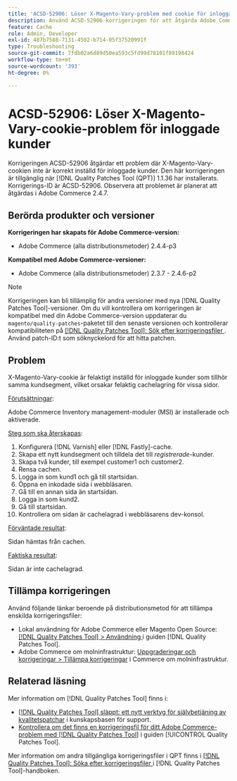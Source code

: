```yaml
---
title: 'ACSD-52906: Löser X-Magento-Vary-problem med cookie för inloggad kundcache'
description: Använd ACSD-52906-korrigeringen för att åtgärda Adobe Commerce-problemet där X-Magento-Vary-cookien är felaktigt inställd för inloggade kunder.
feature: Cache
role: Admin, Developer
exl-id: 487b7588-7131-4502-b714-05f37520991f
type: Troubleshooting
source-git-commit: 7fdb02a6d89d50ea593c5fd99d78101f89198424
workflow-type: tm+mt
source-wordcount: '393'
ht-degree: 0%

---
```


# ACSD-52906: Löser X-Magento-Vary-cookie-problem för inloggade kunder

Korrigeringen ACSD-52906 åtgärdar ett problem där X-Magento-Vary-cookien inte är korrekt inställd för inloggade kunder. Den här korrigeringen är tillgänglig när [!DNL Quality Patches Tool (QPT)] 1.1.36 har installerats. Korrigerings-ID är ACSD-52906. Observera att problemet är planerat att åtgärdas i Adobe Commerce 2.4.7.

## Berörda produkter och versioner

**Korrigeringen har skapats för Adobe Commerce-version:**

* Adobe Commerce (alla distributionsmetoder) 2.4.4-p3

**Kompatibel med Adobe Commerce-versioner:**

* Adobe Commerce (alla distributionsmetoder) 2.3.7 - 2.4.6-p2

>[!NOTE]
>
>Korrigeringen kan bli tillämplig för andra versioner med nya [!DNL Quality Patches Tool]-versioner. Om du vill kontrollera om korrigeringen är kompatibel med din Adobe Commerce-version uppdaterar du `magento/quality-patches`-paketet till den senaste versionen och kontrollerar kompatibiliteten på [[!DNL Quality Patches Tool]: Sök efter korrigeringsfiler ](https://experienceleague.adobe.com/tools/commerce-quality-patches/index.html?lang=sv-SE). Använd patch-ID:t som söknyckelord för att hitta patchen.

## Problem

X-Magento-Vary-cookie är felaktigt inställd för inloggade kunder som tillhör samma kundsegment, vilket orsakar felaktig cachelagring för vissa sidor.

<u>Förutsättningar</u>:

Adobe Commerce Inventory management-moduler (MSI) är installerade och aktiverade.

<u>Steg som ska återskapas</u>:

1. Konfigurera [!DNL Varnish] eller [!DNL Fastly]-cache.
1. Skapa ett nytt kundsegment och tilldela det till *registrerade*-kunder.
1. Skapa två kunder, till exempel customer1 och customer2.
1. Rensa cachen.
1. Logga in som kund1 och gå till startsidan.
1. Öppna en inkodade sida i webbläsaren.
1. Gå till en annan sida än startsidan.
1. Logga in som kund2.
1. Gå till startsidan.
1. Kontrollera om sidan är cachelagrad i webbläsarens dev-konsol.

<u>Förväntade resultat</u>:

Sidan hämtas från cachen.

<u>Faktiska resultat</u>:

Sidan är inte cachelagrad.

## Tillämpa korrigeringen

Använd följande länkar beroende på distributionsmetod för att tillämpa enskilda korrigeringsfiler:

* Lokal användning för Adobe Commerce eller Magento Open Source: [[!DNL Quality Patches Tool] > Användning ](/help/tools/quality-patches-tool/usage.md) i guiden [!DNL Quality Patches Tool].
* Adobe Commerce om molninfrastruktur: [Uppgraderingar och korrigeringar > Tillämpa korrigeringar](https://experienceleague.adobe.com/docs/commerce-cloud-service/user-guide/develop/upgrade/apply-patches.html?lang=sv-SE) i Commerce om molninfrastruktur.

## Relaterad läsning

Mer information om [!DNL Quality Patches Tool] finns i:

* [[!DNL Quality Patches Tool] släppt: ett nytt verktyg för självbetjäning av kvalitetspatchar](https://experienceleague.adobe.com/sv/docs/commerce-operations/tools/quality-patches-tool/quality-patches-tool-to-self-serve-quality-patches) i kunskapsbasen för support.
* [Kontrollera om det finns en korrigeringsfil för ditt Adobe Commerce-problem med  [!DNL Quality Patches Tool]](/help/tools/quality-patches-tool/patches-available-in-qpt/check-patch-for-magento-issue-with-magento-quality-patches.md) i guiden [!UICONTROL Quality Patches Tool].


Mer information om andra tillgängliga korrigeringsfiler i QPT finns i [[!DNL Quality Patches Tool]: Söka efter korrigeringsfiler ](https://experienceleague.adobe.com/tools/commerce-quality-patches/index.html?lang=sv-SE) i [!DNL Quality Patches Tool]-handboken.
